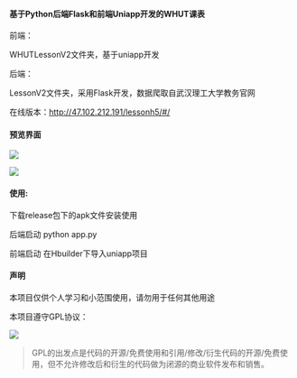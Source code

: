 #### 基于Python后端Flask和前端Uniapp开发的WHUT课表

前端：

WHUTLessonV2文件夹，基于uniapp开发

后端：

LessonV2文件夹，采用Flask开发，数据爬取自武汉理工大学教务官网

在线版本：http://47.102.212.191/lessonh5/#/

#### 预览界面

![](https://xgpax.top/wp-content/uploads/2020/08/93F52719E7AD1AE35D6FD5DA3C237BD8-138x300.jpg)

![](https://xgpax.top/wp-content/uploads/2020/08/95DE07609A7C153DD760088BAAADB632-138x300.jpg)

#### 使用:

下载release包下的apk文件安装使用

后端启动 python app.py

前端启动 在Hbuilder下导入uniapp项目

#### 声明

本项目仅供个人学习和小范围使用，请勿用于任何其他用途

本项目遵守GPL协议：

[![](https://xgpax.top/wp-content/uploads/2020/08/wp_editor_md_5f30fa7e4b1a9afcc8604e712ff2e9d4.jpg)](https://xgpax.top/wp-content/uploads/2020/08/wp_editor_md_5f30fa7e4b1a9afcc8604e712ff2e9d4.jpg)

> GPL的出发点是代码的开源/免费使用和引用/修改/衍生代码的开源/免费使用，但不允许修改后和衍生的代码做为闭源的商业软件发布和销售。

